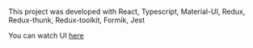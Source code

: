 This project was developed with React, Typescript, Material-UI, Redux, Redux-thunk, Redux-toolkit, Formik, Jest

You can watch UI [here](https://todolist-app-me.netlify.app/)
